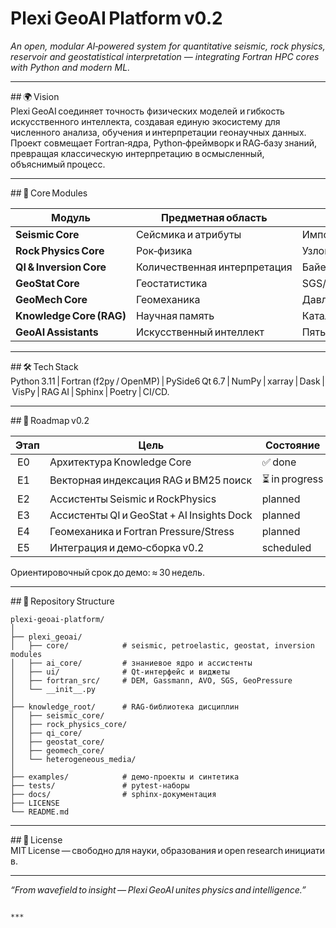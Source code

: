 # Plexi GeoAI Platform v0.2  
*An open, modular AI‑powered system for quantitative seismic, rock physics, reservoir and geostatistical interpretation — integrating Fortran HPC cores with Python and modern ML.*

---

## 🌍 Vision  
Plexi GeoAI соединяет точность физических моделей и гибкость искусственного интеллекта, создавая единую экосистему для численного анализа, обучения и интерпретации геонаучных данных.  
Проект совмещает Fortran‑ядра, Python‑фреймворк и RAG‑базу знаний, превращая классическую интерпретацию в осмысленный, объяснимый процесс.

---

## 🧠 Core Modules  

| Модуль | Предметная область | Назначение |
|--------|--------------------|-------------|
| **Seismic Core** | Сейсмика и атрибуты | Импорт ZGY/SEGY, 3D вьюеры, спектральный анализ, PhaseMismatch plugin |
| **Rock Physics Core** | Рок‑физика | Узловой редактор DEM/SCA/Gassmann, AutoML петроупругих моделей |
| **QI & Inversion Core** | Количественная интерпретация | Байесовская инверсия, facies / uncertainty моделирование |
| **GeoStat Core** | Геостатистика | SGS/MPS симуляции, вариограммы, ко‑симуляции с атрибутами |
| **GeoMech Core** | Геомеханика | Давления (Eaton/Bowers), напряжения и уплотнение |
| **Knowledge Core (RAG)** | Научная память | Каталог 24 классических источников (Mavko, Vernik, Doyen, Dutta и др.) |
| **GeoAI Assistants** | Искусственный интеллект | Пять агентов (Seismic, RockPhysics, QI, GeoStat, GeoMech) для объяснимых анализов |

---

## 🛠️ Tech Stack  
Python 3.11 | Fortran (f2py / OpenMP) | PySide6 Qt 6.7 | NumPy | xarray | Dask | VisPy | RAG AI | Sphinx | Poetry | CI/CD.  

---

## 📅 Roadmap v0.2  

| Этап | Цель | Состояние |
|------|------|-----------|
| E0 | Архитектура Knowledge Core | ✅ done |
| E1 | Векторная индексация RAG и BM25 поиск | ⏳ in progress |
| E2 | Ассистенты Seismic и RockPhysics | planned |
| E3 | Ассистенты QI и GeoStat + AI Insights Dock | planned |
| E4 | Геомеханика и Fortran Pressure/Stress | planned |
| E5 | Интеграция и демо‑сборка v0.2 | scheduled |

Ориентировочный срок до демо: ≈ 30 недель.  

---

## 📂 Repository Structure  

```
plexi-geoai-platform/
│
├── plexi_geoai/
│   ├── core/            # seismic, petroelastic, geostat, inversion modules
│   ├── ai_core/         # знаниевое ядро и ассистенты
│   ├── ui/              # Qt-интерфейс и виджеты
│   ├── fortran_src/     # DEM, Gassmann, AVO, SGS, GeoPressure
│   └── __init__.py
│
├── knowledge_root/      # RAG-библиотека дисциплин
│   ├── seismic_core/
│   ├── rock_physics_core/
│   ├── qi_core/
│   ├── geostat_core/
│   ├── geomech_core/
│   └── heterogeneous_media/
│
├── examples/            # демо-проекты и синтетика
├── tests/               # pytest-наборы
├── docs/                # sphinx-документация
├── LICENSE
└── README.md
```

---

## 📘 License  
MIT License — свободно для науки, образования и open research инициатив.  

---

_“From wavefield to insight — Plexi GeoAI unites physics and intelligence.”_
```

***


